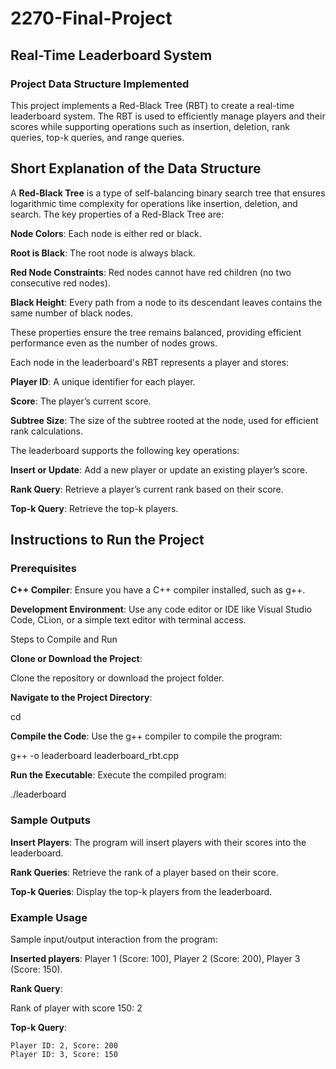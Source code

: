 # 2270-Final-Project
## Real-Time Leaderboard System
### Project Data Structure Implemented

This project implements a Red-Black Tree (RBT) to create a real-time leaderboard system. The RBT is used to efficiently manage players and their scores while supporting operations such as insertion, deletion, rank queries, top-k queries, and range queries.

## Short Explanation of the Data Structure

A **Red-Black Tree** is a type of self-balancing binary search tree that ensures logarithmic time complexity for operations like insertion, deletion, and search. The key properties of a Red-Black Tree are:

**Node Colors**: Each node is either red or black.

**Root is Black**: The root node is always black.

**Red Node Constraints**: Red nodes cannot have red children (no two consecutive red nodes).

**Black Height**: Every path from a node to its descendant leaves contains the same number of black nodes.

These properties ensure the tree remains balanced, providing efficient performance even as the number of nodes grows.

Each node in the leaderboard's RBT represents a player and stores:

**Player ID**: A unique identifier for each player.

**Score**: The player’s current score.

**Subtree Size**: The size of the subtree rooted at the node, used for efficient rank calculations.

The leaderboard supports the following key operations:

**Insert or Update**: Add a new player or update an existing player’s score.

**Rank Query**: Retrieve a player’s current rank based on their score.

**Top-k Query**: Retrieve the top-k players.

## Instructions to Run the Project
### Prerequisites

**C++ Compiler**: Ensure you have a C++ compiler installed, such as g++.

**Development Environment**: Use any code editor or IDE like Visual Studio Code, CLion, or a simple text editor with terminal access.

Steps to Compile and Run

**Clone or Download the Project**:

Clone the repository or download the project folder.

**Navigate to the Project Directory**:

cd <project-directory>

**Compile the Code**:
Use the g++ compiler to compile the program:

g++ -o leaderboard leaderboard_rbt.cpp

**Run the Executable**:
Execute the compiled program:

./leaderboard

### Sample Outputs

**Insert Players**:
The program will insert players with their scores into the leaderboard.

**Rank Queries**:
Retrieve the rank of a player based on their score.

**Top-k Queries**:
Display the top-k players from the leaderboard.

### Example Usage

Sample input/output interaction from the program:

**Inserted players**: Player 1 (Score: 100), Player 2 (Score: 200), Player 3 (Score: 150).

**Rank Query**:

Rank of player with score 150: 2

**Top-k Query**:

```Top 2 players:
Player ID: 2, Score: 200
Player ID: 3, Score: 150


